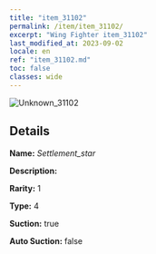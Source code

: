 ```yaml
---
title: "item_31102"
permalink: /item/item_31102/
excerpt: "Wing Fighter item_31102"
last_modified_at: 2023-09-02
locale: en
ref: "item_31102.md"
toc: false
classes: wide
---
```



 ![Unknown_31102](/images/item/Settlement_star_p.png)



## Details

 **Name:** *Settlement_star* 

 **Description:** 

 **Rarity:** 1 

 **Type:** 4 

 **Suction:** true 

 **Auto Suction:** false 


